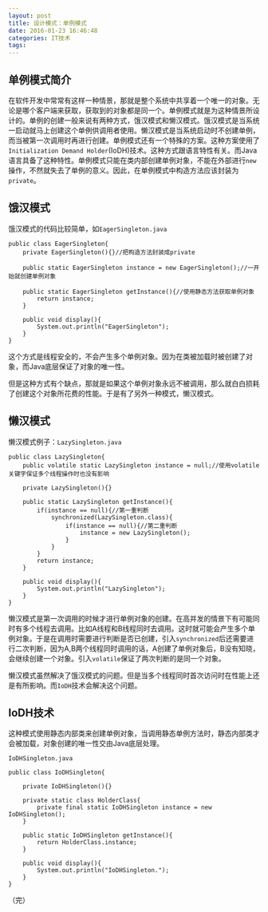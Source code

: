 ```yaml
---
layout: post
title: 设计模式：单例模式
date: 2016-01-23 16:46:48
categories: IT技术
tags:
---
```


## 单例模式简介
在软件开发中常常有这样一种情景，那就是整个系统中共享着一个唯一的对象。无论是哪个客户端来获取，获取到的对象都是同一个。单例模式就是为这种情景所设计的。单例的创建一般来说有两种方式，饿汉模式和懒汉模式。饿汉模式是当系统一启动就马上创建这个单例供调用者使用。懒汉模式是当系统启动时不创建单例，而当被第一次调用时再进行创建。单例模式还有一个特殊的方案。这种方案使用了`Initialization Demand Holder`(IoDH)技术。这种方式跟语言特性有关。而Java语言具备了这种特性。单例模式只能在类内部创建单例对象，不能在外部进行`new`操作，不然就失去了单例的意义。因此，在单例模式中构造方法应该封装为`private`。

## 饿汉模式
饿汉模式的代码比较简单，如`EagerSingleton.java`

```
public class EagerSingleton{
    private EagerSingleton(){}//把构造方法封装成private

    public static EagerSingleton instance = new EagerSingleton();//一开始就创建单例对象

    public static EagerSingleton getInstance(){//使用静态方法获取单例对象
        return instance;
    }

    public void display(){
        System.out.println("EagerSingleton");
    }
}
```

这个方式是线程安全的，不会产生多个单例对象。因为在类被加载时被创建了对象，而Java底层保证了对象的唯一性。

但是这种方式有个缺点，那就是如果这个单例对象永远不被调用，那么就白白损耗了创建这个对象所花费的性能。于是有了另外一种模式，懒汉模式。

## 懒汉模式
懒汉模式例子：`LazySingleton.java`

```
public class LazySingleton{
    public volatile static LazySingleton instance = null;//使用volatile关键字保证多个线程操作时也没有影响

    private LazySingleton(){}

    public static LazySingleton getInstance(){
        if(instance == null){//第一重判断
            synchronized(LazySingleton.class){
                if(instance == null){//第二重判断
                    instance = new LazySingleton();
                }
            }
        }
        return instance;
    }

    public void display(){
        System.out.println("LazySingleton");
    }
}
```

懒汉模式是第一次调用的时候才进行单例对象的创建。在高并发的情景下有可能同时有多个线程去调用。比如A线程和B线程同时去调用。这时就可能会产生多个单例对象。于是在调用时需要进行判断是否已创建，引入`synchronized`后还需要进行二次判断，因为A,B两个线程同时调用的话，A创建了单例对象后，B没有知晓，会继续创建一个对象。引入`volatile`保证了两次判断的是同一个对象。

懒汉模式虽然解决了饿汉模式的问题。但是当多个线程同时首次访问时在性能上还是有所影响。而`IoDH`技术会解决这个问题。

## IoDH技术

这种模式使用静态内部类来创建单例对象，当调用静态单例方法时，静态内部类才会被加载，对象创建的唯一性交由Java底层处理。

`IoDHSingleton.java`

```
public class IoDHSingleton{

    private IoDHSingleton(){}

    private static class HolderClass{
        private final static IoDHSingleton instance = new IoDHSingleton();
    }

    public static IoDHSingleton getInstance(){
        return HolderClass.instance;
    }

    public void display(){
        System.out.println("IoDHSingleton.");
    }
}
```

（完）
